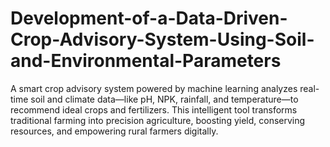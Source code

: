 # Development-of-a-Data-Driven-Crop-Advisory-System-Using-Soil-and-Environmental-Parameters
A smart crop advisory system powered by machine learning analyzes real-time soil and climate data—like pH, NPK, rainfall, and temperature—to recommend ideal crops and fertilizers. This intelligent tool transforms traditional farming into precision agriculture, boosting yield, conserving resources, and empowering rural farmers digitally.
